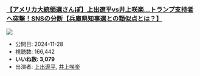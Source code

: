 ### [【アメリカ大統領選さんぽ】上出遼平vs井上咲楽…トランプ支持者へ突撃！SNSの分断【兵庫県知事選との類似点とは？】](https://www.youtube.com/watch?v=A-LLraiLD5I)
[![](https://img.youtube.com/vi/A-LLraiLD5I/sddefault.jpg)](https://www.youtube.com/watch?v=A-LLraiLD5I)
-   公開日: 2024-11-28
-   視聴数: 166,442
-   **いいね数: 3,079**
-   出演者: [上出遼平](/rehacq_fan/people/上出遼平 "wikilink"), [井上咲楽](/rehacq_fan/people/井上咲楽 "wikilink")
